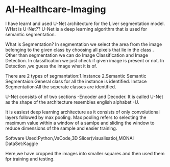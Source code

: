 # AI-Healthcare-Imaging

I have learnt and used U-Net architecture for the Liver segmentation model.
WHat is U-Net??
U-Net is a deep learning algorithm that is used for semantic segmentation.

What is Segmentation?
In segmentation we select the area from the image belonging to the given class by choosing all pixels that lie in the class .
Other than segmentation  we can do Image Classification and Image Detection.
In classification we just check if given image is present or not.
In Detection ,we guess the image what it is of.

There are 2 types of segmantation:1.Instance 2.Semantic
Semantic Segmentaion:General class for all the instance is identified.
Instace Segmentation:All the seperate classes are identified.


U-Net consists of of two sections -Encoder and Decoder.
It is called U-Net as the shape of the architecture resembles english alphabet -U.

It is easiest deep learning architecture as it consists of only convolutional layers followed by max pooling.
Max pooling refers to selecting the maximum value within a window of a samlpe and sliding the window  to reduce dimensions of the sample and easier training.

Software Used:Python,VsCode,3D Slicer(visualisatio),MONAI
DataSet:Kaggle

Here,we have cropped the images into smaller squares and then used them fpr training and testing.
